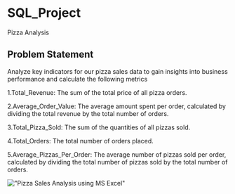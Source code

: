 # SQL_Project
Pizza Analysis

Problem Statement
-----------------
Analyze key indicators for our pizza sales data to gain insights into business performance and calculate the following metrics

1.Total_Revenue: The sum of the total price of all pizza orders.

2.Average_Order_Value: The average amount spent per order, calculated by dividing the total revenue by the total number of orders.

3.Total_Pizza_Sold: The sum of the quantities of all pizzas sold.

4.Total_Orders: The total number of orders placed.

5.Average_Pizzas_Per_Order: The average number of pizzas sold per order, calculated by dividing the total number of pizzas sold by the total number of orders. 


!["Pizza Sales Analysis using MS Excel"](screenshot.png)

